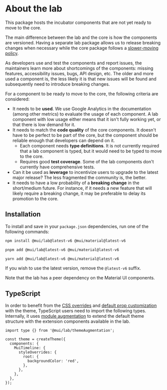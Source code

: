 # About the lab

<p class="description">This package hosts the incubator components that are not yet ready to move to the core.</p>

The main difference between the lab and the core is how the components are versioned. Having a separate lab package allows us to release breaking changes when necessary while the core package follows a [slower-moving policy](https://mui.com/versions/#release-frequency).

As developers use and test the components and report issues, the maintainers learn more about shortcomings of the components: missing features, accessibility issues, bugs, API design, etc. The older and more used a component is, the less likely it is that new issues will be found and subsequently need to introduce breaking changes.

For a component to be ready to move to the core, the following criteria are considered:

- It needs to be **used**. We use Google Analytics in the documentation (among other metrics) to evaluate the usage of each component. A lab component with low usage either means that it isn't fully working yet, or that there is low demand for it.
- It needs to match the **code quality** of the core components. It doesn't have to be perfect to be part of the core, but the component should be reliable enough that developers can depend on it.
  - Each component needs **type definitions**. It is not currently required that a lab component is typed, but it would need to be typed to move to the core.
  - Requires good **test coverage**. Some of the lab components don't currently have comprehensive tests.
- Can it be used as **leverage** to incentivize users to upgrade to the latest major release? The less fragmented the community is, the better.
- It needs to have a low probability of a **breaking change** in the short/medium future. For instance, if it needs a new feature that will likely require a breaking change, it may be preferable to delay its promotion to the core.

## Installation

To install and save in your `package.json` dependencies, run one of the following commands:

<!-- #npm-tag-reference -->

<codeblock storageKey="package-manager">

```bash npm
npm install @mui/lab@latest-v6 @mui/material@latest-v6
```

```bash pnpm
pnpm add @mui/lab@latest-v6 @mui/material@latest-v6
```

```bash yarn
yarn add @mui/lab@latest-v6 @mui/material@latest-v6
```

</codeblock>

If you wish to use the latest version, remove the `@latest-v6` suffix.

Note that the lab has a peer dependency on the Material UI components.

## TypeScript

In order to benefit from the [CSS overrides](/material-ui/customization/theme-components/#theme-style-overrides) and [default prop customization](/material-ui/customization/theme-components/#theme-default-props) with the theme, TypeScript users need to import the following types. Internally, it uses [module augmentation](/material-ui/guides/typescript/#customization-of-theme) to extend the default theme structure with the extension components available in the lab.

```tsx
import type {} from '@mui/lab/themeAugmentation';

const theme = createTheme({
  components: {
    MuiTimeline: {
      styleOverrides: {
        root: {
          backgroundColor: 'red',
        },
      },
    },
  },
});
```
